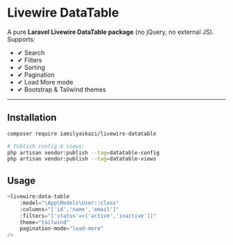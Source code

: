 # Livewire DataTable

A pure **Laravel Livewire DataTable package** (no jQuery, no external JS).  
Supports:

- ✔ Search
- ✔ Filters
- ✔ Sorting
- ✔ Pagination
- ✔ Load More mode
- ✔ Bootstrap & Tailwind themes

---

## Installation

```bash
composer require iamilyaskazi/livewire-datatable

# Publish config & views:
php artisan vendor:publish --tag=datatable-config
php artisan vendor:publish --tag=datatable-views
```

## Usage
```php
<livewire:data-table
    :model="\App\Models\User::class"
    :columns="['id','name','email']"
    :filters="['status'=>['active','inactive']]"
    theme="tailwind"
    pagination-mode="load-more"
/>
```

